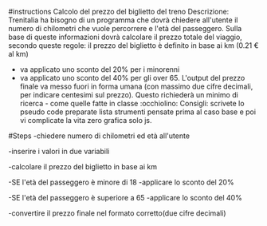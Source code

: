 #instructions
Calcolo del prezzo del biglietto del treno
Descrizione:
Trenitalia ha bisogno di un programma che dovrà chiedere all'utente il numero di chilometri che vuole percorrere e l'età del passeggero.
Sulla base di queste informazioni dovrà calcolare il prezzo totale del viaggio, secondo queste regole:
il prezzo del biglietto è definito in base ai km (0.21 € al km)

- va applicato uno sconto del 20% per i minorenni
- va applicato uno sconto del 40% per gli over 65.
  L'output del prezzo finale va messo fuori in forma umana (con massimo due cifre decimali, per indicare centesimi sul prezzo).
  Questo richiederà un minimo di ricerca - come quelle fatte in classe :occhiolino:
  Consigli:
  scrivete lo pseudo code
  preparate lista strumenti
  pensate prima al caso base e poi vi complicate la vita
  zero grafica solo js.

#Steps
-chiedere numero di chilometri ed età all'utente

-inserire i valori in due variabili

-calcolare il prezzo del biglietto in base ai km

-SE l'età del passeggero è minore di 18
-applicare lo sconto del 20%

-SE l'età del passeggero è superiore a 65
-applicare lo sconto del 40%

-convertire il prezzo finale nel formato corretto(due cifre decimali)
